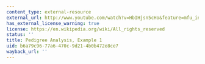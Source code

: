 ```yaml
---
content_type: external-resource
external_url: http://www.youtube.com/watch?v=HbIHjsn5cHo&feature=mfu_in_order&list=UL
has_external_license_warning: true
license: https://en.wikipedia.org/wiki/All_rights_reserved
status: ''
title: Pedigree Analysis, Example 1
uid: b6a79c96-77a6-470c-9d21-4b0b472e8ce7
wayback_url: ''
---
```

